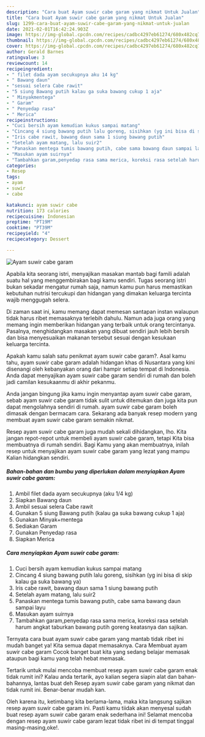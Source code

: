 ```yaml
---
description: "Cara buat Ayam suwir cabe garam yang nikmat Untuk Jualan"
title: "Cara buat Ayam suwir cabe garam yang nikmat Untuk Jualan"
slug: 1299-cara-buat-ayam-suwir-cabe-garam-yang-nikmat-untuk-jualan
date: 2021-02-01T16:42:24.903Z
image: https://img-global.cpcdn.com/recipes/cadbc4297eb61274/680x482cq70/ayam-suwir-cabe-garam-foto-resep-utama.jpg
thumbnail: https://img-global.cpcdn.com/recipes/cadbc4297eb61274/680x482cq70/ayam-suwir-cabe-garam-foto-resep-utama.jpg
cover: https://img-global.cpcdn.com/recipes/cadbc4297eb61274/680x482cq70/ayam-suwir-cabe-garam-foto-resep-utama.jpg
author: Gerald Barnes
ratingvalue: 3
reviewcount: 14
recipeingredient:
- " filet dada ayam secukupnya aku 14 kg"
- " Bawang daun"
- "sesuai selera Cabe rawit"
- "5 siung Bawang putih kalau ga suka bawang cukup 1 aja"
- " Minyakmentega"
- " Garam"
- " Penyedap rasa"
- " Merica"
recipeinstructions:
- "Cuci bersih ayam kemudian kukus sampai matang"
- "Cincang 4 siung bawang putih lalu goreng, sisihkan (yg ini bisa di skip kalau ga suka bawang ya)"
- "Iris cabe rawit, bawang daun sama 1 siung bawang putih"
- "Setelah ayam matang, lalu suir2"
- "Panaskan mentega tumis bawang putih, cabe sama bawang daun sampai layu"
- "Masukan ayam suirnya"
- "Tambahkan garam,penyedap rasa sama merica, koreksi rasa setelah harum angkat taburkan bawang putih goreng keatasnya dan sajikan."
categories:
- Resep
tags:
- ayam
- suwir
- cabe

katakunci: ayam suwir cabe 
nutrition: 173 calories
recipecuisine: Indonesian
preptime: "PT19M"
cooktime: "PT39M"
recipeyield: "4"
recipecategory: Dessert

---
```



![Ayam suwir cabe garam](https://img-global.cpcdn.com/recipes/cadbc4297eb61274/680x482cq70/ayam-suwir-cabe-garam-foto-resep-utama.jpg)

Apabila kita seorang istri, menyajikan masakan mantab bagi famili adalah suatu hal yang menggembirakan bagi kamu sendiri. Tugas seorang istri bukan sekadar mengatur rumah saja, namun kamu pun harus memastikan kebutuhan nutrisi tercukupi dan hidangan yang dimakan keluarga tercinta wajib menggugah selera.

Di zaman  saat ini, kamu memang dapat memesan santapan instan walaupun tidak harus ribet memasaknya terlebih dahulu. Namun ada juga orang yang memang ingin memberikan hidangan yang terbaik untuk orang tercintanya. Pasalnya, menghidangkan masakan yang dibuat sendiri jauh lebih bersih dan bisa menyesuaikan makanan tersebut sesuai dengan kesukaan keluarga tercinta. 



Apakah kamu salah satu penikmat ayam suwir cabe garam?. Asal kamu tahu, ayam suwir cabe garam adalah hidangan khas di Nusantara yang kini disenangi oleh kebanyakan orang dari hampir setiap tempat di Indonesia. Anda dapat menyajikan ayam suwir cabe garam sendiri di rumah dan boleh jadi camilan kesukaanmu di akhir pekanmu.

Anda jangan bingung jika kamu ingin menyantap ayam suwir cabe garam, sebab ayam suwir cabe garam tidak sulit untuk ditemukan dan juga kita pun dapat mengolahnya sendiri di rumah. ayam suwir cabe garam boleh dimasak dengan bermacam cara. Sekarang ada banyak resep modern yang membuat ayam suwir cabe garam semakin nikmat.

Resep ayam suwir cabe garam juga mudah sekali dihidangkan, lho. Kita jangan repot-repot untuk membeli ayam suwir cabe garam, tetapi Kita bisa membuatnya di rumah sendiri. Bagi Kamu yang akan membuatnya, inilah resep untuk menyajikan ayam suwir cabe garam yang lezat yang mampu Kalian hidangkan sendiri.

<!--inarticleads1-->

##### Bahan-bahan dan bumbu yang diperlukan dalam menyiapkan Ayam suwir cabe garam:

1. Ambil  filet dada ayam secukupnya (aku 1/4 kg)
1. Siapkan  Bawang daun
1. Ambil sesuai selera Cabe rawit
1. Gunakan 5 siung Bawang putih (kalau ga suka bawang cukup 1 aja)
1. Gunakan  Minyak+mentega
1. Sediakan  Garam
1. Gunakan  Penyedap rasa
1. Siapkan  Merica




<!--inarticleads2-->

##### Cara menyiapkan Ayam suwir cabe garam:

1. Cuci bersih ayam kemudian kukus sampai matang
1. Cincang 4 siung bawang putih lalu goreng, sisihkan (yg ini bisa di skip kalau ga suka bawang ya)
1. Iris cabe rawit, bawang daun sama 1 siung bawang putih
1. Setelah ayam matang, lalu suir2
1. Panaskan mentega tumis bawang putih, cabe sama bawang daun sampai layu
1. Masukan ayam suirnya
1. Tambahkan garam,penyedap rasa sama merica, koreksi rasa setelah harum angkat taburkan bawang putih goreng keatasnya dan sajikan.




Ternyata cara buat ayam suwir cabe garam yang mantab tidak ribet ini mudah banget ya! Kita semua dapat memasaknya. Cara Membuat ayam suwir cabe garam Cocok banget buat kita yang sedang belajar memasak ataupun bagi kamu yang telah hebat memasak.

Tertarik untuk mulai mencoba membuat resep ayam suwir cabe garam enak tidak rumit ini? Kalau anda tertarik, ayo kalian segera siapin alat dan bahan-bahannya, lantas buat deh Resep ayam suwir cabe garam yang nikmat dan tidak rumit ini. Benar-benar mudah kan. 

Oleh karena itu, ketimbang kita berlama-lama, maka kita langsung sajikan resep ayam suwir cabe garam ini. Pasti kamu tiidak akan menyesal sudah buat resep ayam suwir cabe garam enak sederhana ini! Selamat mencoba dengan resep ayam suwir cabe garam lezat tidak ribet ini di tempat tinggal masing-masing,oke!.

